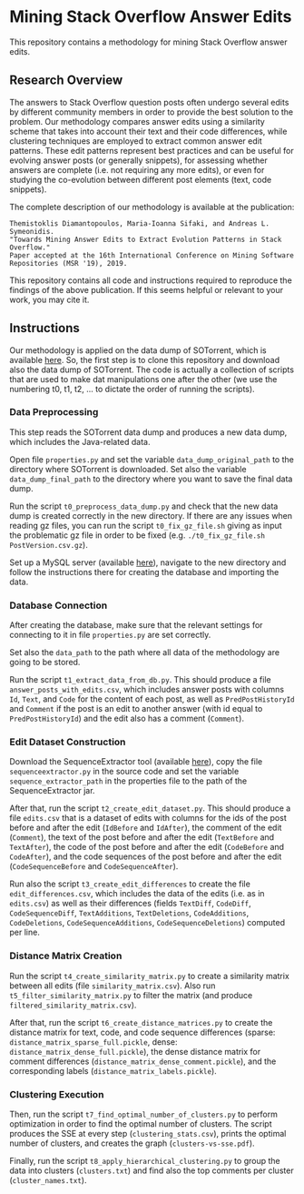 # Mining Stack Overflow Answer Edits
This repository contains a methodology for mining Stack Overflow answer edits.

## Research Overview
The answers to Stack Overflow question posts often undergo several edits by
different community members in order to provide the best solution to the problem.
Our methodology compares answer edits using a similarity scheme that takes into
account their text and their code differences, while clustering techniques
are employed to extract common answer edit patterns. These edit patterns
represent best practices and can be useful for evolving answer posts (or
generally snippets), for assessing whether answers are complete (i.e. not
requiring any more edits), or even for studying the co-evolution between
different post elements (text, code snippets).

The complete description of our methodology is available at the publication:
```
Themistoklis Diamantopoulos, Maria-Ioanna Sifaki, and Andreas L. Symeonidis.
"Towards Mining Answer Edits to Extract Evolution Patterns in Stack Overflow."
Paper accepted at the 16th International Conference on Mining Software
Repositories (MSR '19), 2019.
```
This repository contains all code and instructions required to reproduce the
findings of the above publication. If this seems helpful or relevant to your
work, you may cite it.

## Instructions
Our methodology is applied on the data dump of SOTorrent, which is available
[here](https://empirical-software.engineering/projects/sotorrent/).
So, the first step is to clone this repository and download also the data dump of SOTorrent.
The code is actually a collection of scripts that are used to make dat manipulations
one after the other (we use the numbering t0, t1, t2, ... to dictate the order of
running the scripts).

### Data Preprocessing
This step reads the SOTorrent data dump and produces a new data dump, which
includes the Java-related data.

Open file `properties.py` and set the variable `data_dump_original_path` to the
directory where SOTorrent is downloaded. Set also the variable `data_dump_final_path`
to the directory where you want to save the final data dump.

Run the script `t0_preprocess_data_dump.py` and check that the new data dump is created
correctly in the new directory. If there are any issues when reading gz files, you
can run the script `t0_fix_gz_file.sh` giving as input the problematic gz file in order to
be fixed (e.g. `./t0_fix_gz_file.sh PostVersion.csv.gz`).

Set up a MySQL server (available [here](https://dev.mysql.com/downloads/mysql/)),
navigate to the new directory and follow the instructions there for creating the
database and importing the data.

### Database Connection
After creating the database, make sure that the relevant settings for connecting to it
in file `properties.py` are set correctly.

Set also the `data_path` to the path where all data of the methodology are going to be
stored.

Run the script `t1_extract_data_from_db.py`. This should produce a file `answer_posts_with_edits.csv`, 
which includes answer posts with columns `Id`, `Text`, and `Code` for the content of each post,
as well as `PredPostHistoryId` and `Comment` if the post is an edit to another answer (with
id equal to `PredPostHistoryId`) and the edit also has a comment (`Comment`).

### Edit Dataset Construction
Download the SequenceExtractor tool (available [here](https://github.com/thdiaman/SequenceExtractor)),
copy the file `sequenceextractor.py` in the source code and set the variable `sequence_extractor_path`
in the properties file to the path of the SequenceExtractor jar.

After that, run the script `t2_create_edit_dataset.py`. This should produce a file `edits.csv`
that is a dataset of edits with columns for
the ids of the post before and after the edit (`IdBefore` and `IdAfter`),
the comment of the edit (`Comment`),
the text of the post before and after the edit (`TextBefore` and `TextAfter`),
the code of the post before and after the edit (`CodeBefore` and `CodeAfter`),
and the code sequences of the post before and after the edit (`CodeSequenceBefore` and `CodeSequenceAfter`).

Run also the script `t3_create_edit_differences` to create the file `edit_differences.csv`,
which includes the data of the edits (i.e. as in `edits.csv`) as well as their differences (fields
`TextDiff`, `CodeDiff`, `CodeSequenceDiff`, `TextAdditions`, `TextDeletions`, `CodeAdditions`,
`CodeDeletions`, `CodeSequenceAdditions`, `CodeSequenceDeletions`) computed per line.

### Distance Matrix Creation
Run the script `t4_create_similarity_matrix.py` to create a similarity matrix between all edits (file
`similarity_matrix.csv`). Also run `t5_filter_similarity_matrix.py` to filter the matrix (and produce
`filtered_similarity_matrix.csv`).

After that, run the script `t6_create_distance_matrices.py` to create the distance matrix for text, code,
and code sequence differences (sparse: `distance_matrix_sparse_full.pickle`, dense: `distance_matrix_dense_full.pickle`),
the dense distance matrix for comment differences (`distance_matrix_dense_comment.pickle`), and the
corresponding labels (`distance_matrix_labels.pickle`).

### Clustering Execution
Then, run the script `t7_find_optimal_number_of_clusters.py` to perform optimization in order to
find the optimal number of clusters. The script produces the SSE at every step (`clustering_stats.csv`),
prints the optimal number of clusters, and creates the graph (`clusters-vs-sse.pdf`).

Finally, run the script `t8_apply_hierarchical_clustering.py` to group the data into clusters (`clusters.txt`) and
find also the top comments per cluster (`cluster_names.txt`).
